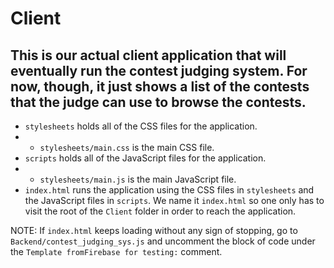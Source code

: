 # Client
## This is our actual client application that will eventually run the contest judging system. For now, though, it just shows a list of the contests that the judge can use to browse the contests.
* `stylesheets` holds all of the CSS files for the application.
* * `stylesheets/main.css` is the main CSS file.
* `scripts` holds all of the JavaScript files for the application.
* * `stylesheets/main.js` is the main JavaScript file.
* `index.html` runs the application using the CSS files in `stylesheets` and the JavaScript files in `scripts`. We name it `index.html` so one only has to visit the root of the `Client` folder in order to reach the application.

NOTE: If `index.html` keeps loading without any sign of stopping, go to `Backend/contest_judging_sys.js` and uncomment the block of code under the `Template fromFirebase for testing:` comment.